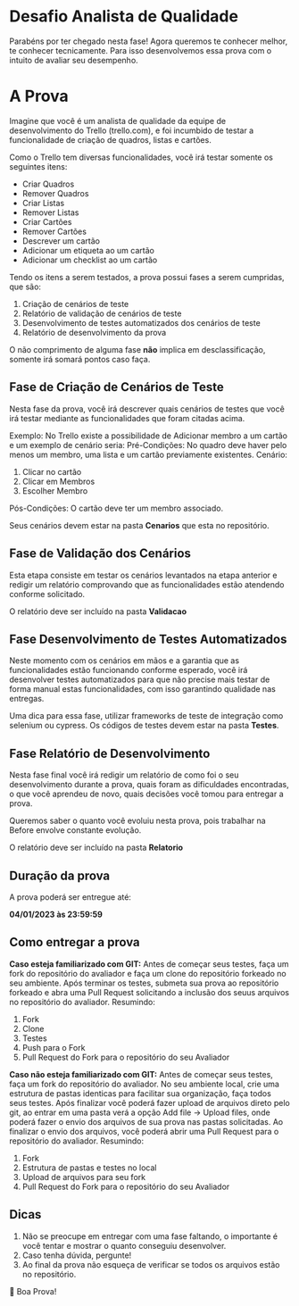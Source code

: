 # Desafio Analista de Qualidade

Parabéns por ter chegado nesta fase!
Agora queremos te conhecer melhor, te conhecer tecnicamente. Para isso desenvolvemos essa prova com o intuito de avaliar seu desempenho.

# A Prova

Imagine que você é um analista de qualidade da equipe de desenvolvimento do Trello (trello.com), e foi incumbido de testar a funcionalidade de criação de quadros, listas e cartões.

Como o Trello tem diversas funcionalidades, você irá testar somente os seguintes itens:

 - Criar Quadros
 - Remover Quadros
 - Criar Listas
 - Remover Listas
 - Criar Cartões
 - Remover Cartões
 - Descrever um cartão
 - Adicionar um etiqueta ao um cartão
 - Adicionar um checklist ao um cartão

Tendo os itens a serem testados, a prova possui fases a serem cumpridas, que são:

 1. Criação de cenários de teste
 2. Relatório de validação de cenários de teste
 3. Desenvolvimento de testes automatizados dos cenários de teste
 4. Relatório de desenvolvimento da prova

O não comprimento de alguma fase **não** implica em desclassificação, somente irá somará pontos caso faça.

## Fase de Criação de Cenários de Teste

Nesta fase da prova, você irá descrever quais cenários de testes que você irá testar mediante as funcionalidades que foram citadas acima.

Exemplo: 
No Trello existe a possibilidade de Adicionar membro a um cartão e um exemplo de cenário seria: 
	Pré-Condições: No quadro deve haver pelo menos um membro, uma lista e um cartão previamente existentes.
	Cenário: 
 1. Clicar no cartão
 2. Clicar em Membros
 3. Escolher Membro
 
 Pós-Condições: O cartão deve ter um membro associado.

Seus cenários devem estar na pasta **Cenarios** que esta no repositório.

## Fase de Validação dos Cenários

Esta etapa consiste em testar os cenários levantados na etapa anterior e redigir um relatório comprovando que as funcionalidades estão atendendo conforme solicitado.

O relatório deve ser incluído na pasta **Validacao**

## Fase Desenvolvimento de Testes Automatizados

Neste momento com os cenários em mãos e a garantia que as funcionalidades estão funcionando conforme esperado, você irá desenvolver testes automatizados para que não precise mais testar de forma manual estas funcionalidades, com isso garantindo qualidade nas entregas.

Uma dica para essa fase, utilizar frameworks de teste de integração como selenium ou cypress.
Os códigos de testes devem estar na pasta **Testes**.

## Fase Relatório de Desenvolvimento

Nesta fase final você irá redigir um relatório de como foi o seu desenvolvimento durante a prova, quais foram as dificuldades encontradas, o que você aprendeu de novo, quais decisões você tomou para entregar a prova.

Queremos saber o quanto você evoluiu nesta prova, pois trabalhar na Before envolve constante evolução.

O relatório deve ser incluído na pasta **Relatorio**

## Duração da prova

A prova poderá ser entregue até:

**04/01/2023 às 23:59:59**

## Como entregar a prova

**Caso esteja familiarizado com GIT:**
Antes de começar seus testes, faça um fork do repositório do avaliador e faça um clone do repositório forkeado no seu ambiente.
Após terminar os testes, submeta sua prova ao repositório forkeado e abra uma Pull Request solicitando a inclusão dos seuus arquivos no repositório do avaliador.
Resumindo:

1. Fork
2. Clone
3. Testes
4. Push para o Fork
5. Pull Request do Fork para o repositório do seu Avaliador

**Caso não esteja familiarizado com GIT:**
Antes de começar seus testes, faça um fork do repositório do avaliador. No seu ambiente local, crie uma estrutura de pastas identicas para facilitar sua organização, faça todos seus testes. Após finalizar você poderá fazer upload de arquivos direto pelo git, ao entrar em uma pasta verá a opção Add file -> Upload files, onde poderá fazer o envio dos arquivos de sua prova nas pastas solicitadas.
Ao finalizar o envio dos arquivos, você poderá abrir uma Pull Request para o repositório do avaliador.
Resumindo:

1. Fork
2. Estrutura de pastas e testes no local
3. Upload de arquivos para seu fork
4. Pull Request do Fork para o repositório do seu Avaliador

## Dicas

 1. Não se preocupe em entregar com uma fase faltando, o importante é você tentar e mostrar o quanto conseguiu desenvolver.
 2. Caso tenha dúvida, pergunte!
 3. Ao final da prova não esqueça de verificar se todos os arquivos estão no repositório.

👊 Boa Prova!
